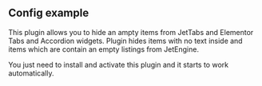  ## Config example

This plugin allows you to hide an ampty items from JetTabs and Elementor Tabs and Accordion widgets. Plugin hides items with no text inside and items which are contain an empty listings from JetEngine.

You just need to install and activate this plugin and it starts to work automatically.